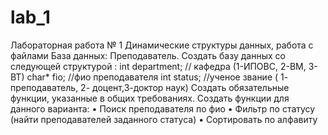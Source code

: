 # lab_1
Лабораторная работа № 1
Динамические структуры данных, работа с файлами
База данных: Преподаватель. 
Создать базу данных со следующей структурой :
int department;  // кафедра (1-ИПОВС, 2-ВМ, 3-ВТ)
char* fio; 	   //фио преподавателя
int status;	   //ученое звание ( 1- преподаватель, 2- доцент,3-доктор наук)
Создать обязательные функции, указанные в общих требованиях.
Создать функции для данного варианта: 
•	Поиск преподавателя по фио
•	Фильтр по статусу (найти преподавателей заданного статуса)
•	Сортировать по алфавиту
